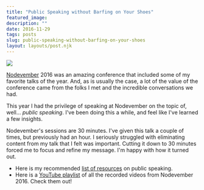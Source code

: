 ```yaml
---
title: "Public Speaking without Barfing on Your Shoes"
featured_image: 
description: ""
date: 2016-11-29
tags: posts
slug: public-speaking-without-barfing-on-your-shoes
layout: layouts/post.njk
---
```




![](/content/images/2016/11/public-speaking-without-barfing-on-your-shoes.png)

[Nodevember](http://nodevember.org/) 2016 was an amazing conference that included some of my favorite talks of the year. And, as is usually the case, a lot of the value of the conference came from the folks I met and the incredible conversations we had.

This year I had the privilege of speaking at Nodevember on the topic of, well... _public speaking_. I've been doing this a while, and feel like I've learned a few insights.

Nodevember's sessions are 30 minutes. I've given this talk a couple of times, but previously had an hour. I seriously struggled with eliminating content from my talk that I felt was important. Cutting it down to 30 minutes forced me to focus and refine my message. I'm happy with how it turned out.

* Here is my recommended [list of resources](https://github.com/reverentgeek/public-speaking) on public speaking.
* Here is a [YouTube playlist](https://www.youtube.com/playlist?list=PLSZHCj84JSDOsQJj3CGaGIB6bjt72eP_C) of all the recorded videos from Nodevember 2016. Check them out!




